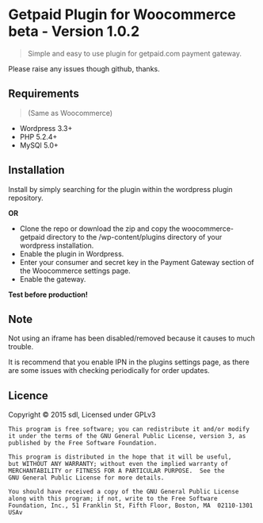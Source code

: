 # Getpaid Plugin for Woocommerce beta - Version 1.0.2

> Simple and easy to use plugin for getpaid.com payment gateway.

Please raise any issues though github, thanks.

## Requirements
> (Same as Woocommerce)
* Wordpress 3.3+
* PHP 5.2.4+
* MySQl 5.0+

## Installation
Install by simply searching for the plugin within the wordpress plugin repository.

**OR**

- Clone the repo or download the zip and copy the woocommerce-getpaid directory to the /wp-content/plugins directory of your wordpress installation.
- Enable the plugin in Wordpress.
- Enter your consumer and secret key in the Payment Gateway section of the Woocommerce settings page.
- Enable the gateway.

**Test before production!**

## Note
Not using an iframe has been disabled/removed because it causes to much trouble.

It is recommend that you enable IPN in the plugins settings page, as there are some issues with checking periodically for order updates.

## Licence
Copyright &copy; 2015 sdl, Licensed under GPLv3
```
This program is free software; you can redistribute it and/or modify
it under the terms of the GNU General Public License, version 3, as
published by the Free Software Foundation.

This program is distributed in the hope that it will be useful,
but WITHOUT ANY WARRANTY; without even the implied warranty of
MERCHANTABILITY or FITNESS FOR A PARTICULAR PURPOSE.  See the
GNU General Public License for more details.

You should have received a copy of the GNU General Public License
along with this program; if not, write to the Free Software
Foundation, Inc., 51 Franklin St, Fifth Floor, Boston, MA  02110-1301  USAv
```
